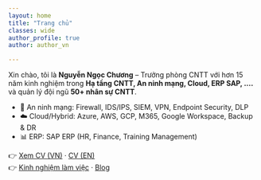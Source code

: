 ```yaml
---
layout: home
title: "Trang chủ"
classes: wide
author_profile: true
author: author_vn

---
```


Xin chào, tôi là **Nguyễn Ngọc Chương** – Trưởng phòng CNTT với hơn 15 năm kinh nghiệm trong **Hạ tầng CNTT, An ninh mạng, Cloud, ERP SAP, ....** và quản lý đội ngũ **50+ nhân sự CNTT**.

- 🔐 An ninh mạng: Firewall, IDS/IPS, SIEM, VPN, Endpoint Security, DLP  
- ☁️ Cloud/Hybrid: Azure, AWS, GCP, M365, Google Workspace, Backup & DR  
- 📊 ERP: SAP ERP (HR, Finance, Training Management)  

👉 [Xem CV (VN)](/assets/cv_nguyenngocchuong_vn.pdf) · [CV (EN)](/assets/cv_nguyenngocchuong_en.pdf)  
👉 [Kinh nghiệm làm việc](/work/) · [Blog](/categories/)
